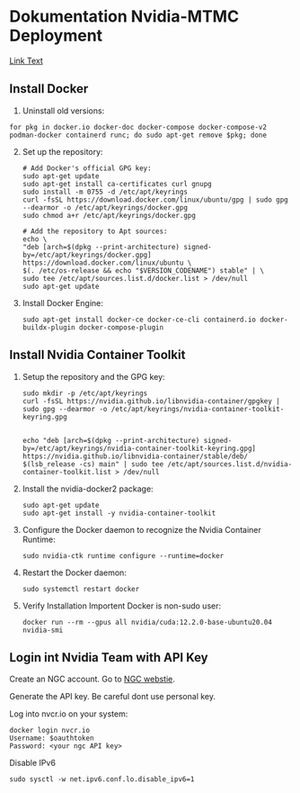 # Dokumentation Nvidia-MTMC Deployment

[Link Text](#install-nvidia-container-toolkit)






## Install Docker

1. Uninstall old versions:

```
for pkg in docker.io docker-doc docker-compose docker-compose-v2 podman-docker containerd runc; do sudo apt-get remove $pkg; done
```

2. Set up the repository:

   ```
   # Add Docker's official GPG key:
   sudo apt-get update
   sudo apt-get install ca-certificates curl gnupg
   sudo install -m 0755 -d /etc/apt/keyrings
   curl -fsSL https://download.docker.com/linux/ubuntu/gpg | sudo gpg --dearmor -o /etc/apt/keyrings/docker.gpg
   sudo chmod a+r /etc/apt/keyrings/docker.gpg

   # Add the repository to Apt sources:
   echo \
   "deb [arch=$(dpkg --print-architecture) signed-by=/etc/apt/keyrings/docker.gpg] https://download.docker.com/linux/ubuntu \
   $(. /etc/os-release && echo "$VERSION_CODENAME") stable" | \
   sudo tee /etc/apt/sources.list.d/docker.list > /dev/null
   sudo apt-get update
   ```
3. Install Docker Engine:

   ```
   sudo apt-get install docker-ce docker-ce-cli containerd.io docker-buildx-plugin docker-compose-plugin
   ```

## Install Nvidia Container Toolkit

1. Setup the repository and the GPG key:

   ```
   sudo mkdir -p /etc/apt/keyrings
   curl -fsSL https://nvidia.github.io/libnvidia-container/gpgkey | sudo gpg --dearmor -o /etc/apt/keyrings/nvidia-container-toolkit-keyring.gpg


   echo "deb [arch=$(dpkg --print-architecture) signed-by=/etc/apt/keyrings/nvidia-container-toolkit-keyring.gpg] https://nvidia.github.io/libnvidia-container/stable/deb/ $(lsb_release -cs) main" | sudo tee /etc/apt/sources.list.d/nvidia-container-toolkit.list > /dev/null
   ```
2. Install the nvidia-docker2 package:

   ```
   sudo apt-get update
   sudo apt-get install -y nvidia-container-toolkit
   ```
3. Configure the Docker daemon to recognize the Nvidia Container Runtime:

   ```
   sudo nvidia-ctk runtime configure --runtime=docker
   ```
4. Restart the Docker daemon:

   ```
   sudo systemctl restart docker
   ```
5. Verify Installation Importent Docker is non-sudo user:

   ```
   docker run --rm --gpus all nvidia/cuda:12.2.0-base-ubuntu20.04 nvidia-smi
   ```

## Login int Nvidia Team with API Key

Create an NGC account. Go to [NGC webstie](https://ngc.nvidia.com/).

Generate the API key. Be careful dont use personal key.

Log into nvcr.io on your system:

```
docker login nvcr.io
Username: $oauthtoken
Password: <your ngc API key>
```

Disable IPv6

```
sudo sysctl -w net.ipv6.conf.lo.disable_ipv6=1
```
